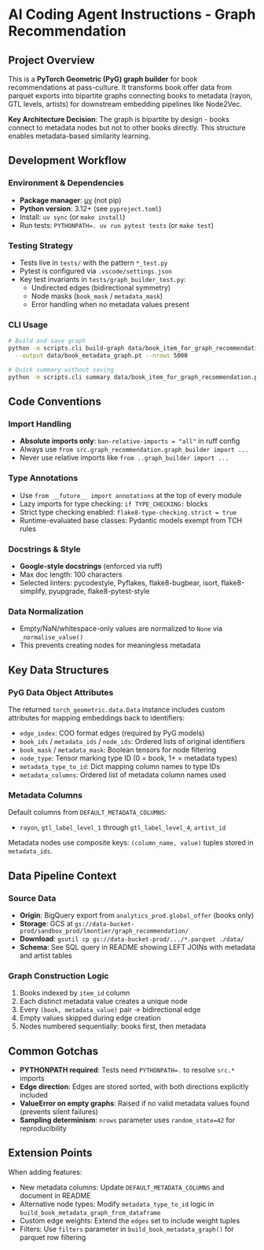 # AI Coding Agent Instructions - Graph Recommendation

## Project Overview

This is a **PyTorch Geometric (PyG) graph builder** for book recommendations at pass-culture. It transforms book offer data from parquet exports into bipartite graphs connecting books to metadata (rayon, GTL levels, artists) for downstream embedding pipelines like Node2Vec.

**Key Architecture Decision**: The graph is bipartite by design - books connect to metadata nodes but not to other books directly. This structure enables metadata-based similarity learning.

## Development Workflow

### Environment & Dependencies

- **Package manager**: [uv](https://github.com/astral-sh/uv) (not pip)
- **Python version**: 3.12+ (see `pyproject.toml`)
- Install: `uv sync` (or `make install`)
- Run tests: `PYTHONPATH=. uv run pytest tests` (or `make test`)

### Testing Strategy

- Tests live in `tests/` with the pattern `*_test.py`
- Pytest is configured via `.vscode/settings.json`
- Key test invariants in `tests/graph_builder_test.py`:
  - Undirected edges (bidirectional symmetry)
  - Node masks (`book_mask` / `metadata_mask`)
  - Error handling when no metadata values present

### CLI Usage

```bash
# Build and save graph
python -m scripts.cli build-graph data/book_item_for_graph_recommendation.parquet \
  --output data/book_metadata_graph.pt --nrows 5000

# Quick summary without saving
python -m scripts.cli summary data/book_item_for_graph_recommendation.parquet
```

## Code Conventions

### Import Handling

- **Absolute imports only**: `ban-relative-imports = "all"` in ruff config
- Always use `from src.graph_recommendation.graph_builder import ...`
- Never use relative imports like `from ..graph_builder import ...`

### Type Annotations

- Use `from __future__ import annotations` at the top of every module
- Lazy imports for type checking: `if TYPE_CHECKING:` blocks
- Strict type checking enabled: `flake8-type-checking.strict = true`
- Runtime-evaluated base classes: Pydantic models exempt from TCH rules

### Docstrings & Style

- **Google-style docstrings** (enforced via ruff)
- Max doc length: 100 characters
- Selected linters: pycodestyle, Pyflakes, flake8-bugbear, isort, flake8-simplify, pyupgrade, flake8-pytest-style

### Data Normalization

- Empty/NaN/whitespace-only values are normalized to `None` via `_normalise_value()`
- This prevents creating nodes for meaningless metadata

## Key Data Structures

### PyG Data Object Attributes

The returned `torch_geometric.data.Data` instance includes custom attributes for mapping embeddings back to identifiers:

- `edge_index`: COO format edges (required by PyG models)
- `book_ids` / `metadata_ids` / `node_ids`: Ordered lists of original identifiers
- `book_mask` / `metadata_mask`: Boolean tensors for node filtering
- `node_type`: Tensor marking type ID (0 = book, 1+ = metadata types)
- `metadata_type_to_id`: Dict mapping column names to type IDs
- `metadata_columns`: Ordered list of metadata column names used

### Metadata Columns

Default columns from `DEFAULT_METADATA_COLUMNS`:

- `rayon`, `gtl_label_level_1` through `gtl_label_level_4`, `artist_id`

Metadata nodes use composite keys: `(column_name, value)` tuples stored in `metadata_ids`.

## Data Pipeline Context

### Source Data

- **Origin**: BigQuery export from `analytics_prod.global_offer` (books only)
- **Storage**: GCS at `gs://data-bucket-prod/sandbox_prod/lmontier/graph_recommendation/`
- **Download**: `gsutil cp gs://data-bucket-prod/.../*.parquet ./data/`
- **Schema**: See SQL query in README showing LEFT JOINs with metadata and artist tables

### Graph Construction Logic

1. Books indexed by `item_id` column
2. Each distinct metadata value creates a unique node
3. Every `(book, metadata_value)` pair → bidirectional edge
4. Empty values skipped during edge creation
5. Nodes numbered sequentially: books first, then metadata

## Common Gotchas

- **PYTHONPATH required**: Tests need `PYTHONPATH=.` to resolve `src.*` imports
- **Edge direction**: Edges are stored sorted, with both directions explicitly included
- **ValueError on empty graphs**: Raised if no valid metadata values found (prevents silent failures)
- **Sampling determinism**: `nrows` parameter uses `random_state=42` for reproducibility

## Extension Points

When adding features:

- New metadata columns: Update `DEFAULT_METADATA_COLUMNS` and document in README
- Alternative node types: Modify `metadata_type_to_id` logic in `build_book_metadata_graph_from_dataframe`
- Custom edge weights: Extend the `edges` set to include weight tuples
- Filters: Use `filters` parameter in `build_book_metadata_graph()` for parquet row filtering
